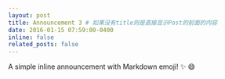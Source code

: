 ```yaml
---
layout: post
title: Announcement 3 # 如果没有title则是直接显示Post的前面的内容
date: 2016-01-15 07:59:00-0400
inline: false  
related_posts: false
---
```


A simple inline announcement with Markdown emoji! :sparkles: :smile:
